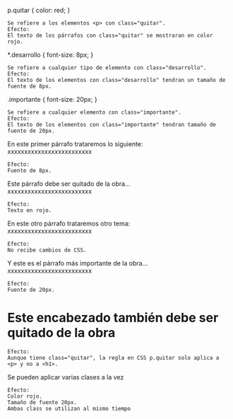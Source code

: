 p.quitar { 
    color: red; 
} 

    Se refiere a los elementos <p> con class="quitar".
    Efecto:
    El texto de los párrafos con class="quitar" se mostraran en color rojo.

*.desarrollo { 
    font-size: 8px; 
} 

    Se refiere a cualquier tipo de elemento con class="desarrollo".
    Efecto: 
    El texto de los elementos con class="desarrollo" tendran un tamaño de fuente de 8px.

.importante { 
    font-size: 20px; 
}

    Se refiere a cualquier elemento con class="importante".
    Efecto: 
    El texto de los elementos con class="importante" tendran tamaño de fuente de 20px.

<p class="desarrollo">  
    En este primer párrafo trataremos lo siguiente: 
    <br />xxxxxxxxxxxxxxxxxxxxxxxxx 
</p> 

    Efecto:
    Fuente de 8px.

<p class="quitar"> 
    Este párrafo debe ser quitado de la obra… 
    <br />xxxxxxxxxxxxxxxxxxxxxxxxx 
</p> 

    Efecto:
    Texto en rojo.

<p > 
    En este otro párrafo trataremos otro tema:<br /> 
    xxxxxxxxxxxxxxxxxxxxxxxxx 
</p> 

    Efecto:
    No recibe cambios de CSS.

<p class="importante"> 
    Y este es el párrafo más importante de la obra… 
    <br />xxxxxxxxxxxxxxxxxxxxxxxxx 
</p> 

    Efecto:
    Fuente de 20px.

<h1 class="quitar">Este encabezado también debe ser quitado de la obra</h1>

    Efecto:
    Aunque tiene class="quitar", la regla en CSS p.quitar solo aplica a <p> y no a <h1>.

<p class="quitar importante">Se pueden aplicar varias clases a la vez</p>

    Efecto:
    Color rojo.
    Tamaño de fuente 20px.
    Ambas class se utilizan al mismo tiempo